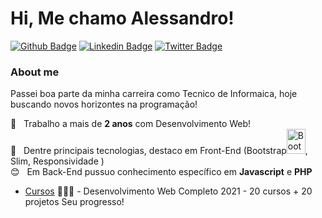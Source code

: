 # Hi, Me chamo Alessandro!

[![Github Badge](https://img.shields.io/badge/-Github-000?style=flat-square&logo=Github&logoColor=white&link=https://github.com/fagnerpsantos)](https://github.com/nasc007)
[![Linkedin Badge](https://img.shields.io/badge/-LinkedIn-blue?style=flat-square&logo=Linkedin&logoColor=white&link=https://www.linkedin.com/in/fagnerpsantos/)](https://www.linkedin.com/in/alessandro-crespi-do-nascimento-a94582b2/)
[![Twitter Badge](https://img.shields.io/badge/-Twitter-1ca0f1?style=flat-square&labelColor=1ca0f1&logo=twitter&logoColor=white&link=https://twitter.com/fagnerpsantos)](https://twitter.com/alessandronasc0)

### About me

Passei boa parte da minha carreira como Tecnico de Informaica, hoje buscando novos horizontes na programação!

🛄 &nbsp; Trabalho a mais de **2 anos** com Desenvolvimento Web!
<br/> :purple_heart: &nbsp; Dentre principais tecnologias, destaco em Front-End (Bootstrap<img srcset="/assets/img/icons-hero.png, /assets/img/icons-hero@2x.png 2x" src="/assets/img/icons-hero.png" class="img-fluid my-3 mx-auto" alt="Bootstrap Icons" width="30" height="40">, Slim, Responsividade )
<br/> :blush: &nbsp; Em Back-End pussuo conhecimento específico em **Javascript** e **PHP**

- [Cursos](https://www.udemy.com/share/101WK0B0AccVhbTH4=/) 👨🏼‍🏫 - Desenvolvimento Web Completo 2021 - 20 cursos + 20 projetos
Seu progresso!


